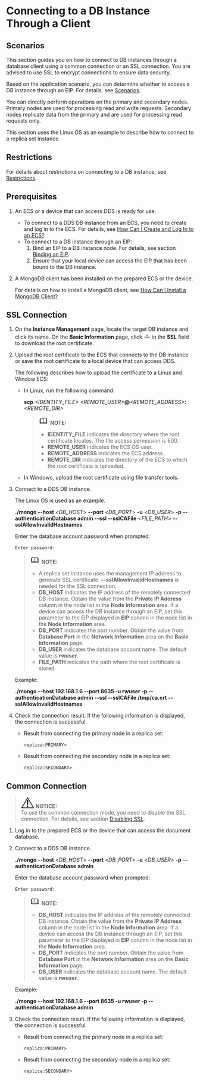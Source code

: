 # Connecting to a DB Instance Through a Client<a name="en-us_topic_0105284966"></a>

## **Scenarios**<a name="en-us_topic_0085335422_section46429645141251"></a>

This section guides you on how to connect to DB instances through a database client using a common connection or an SSL connection. You are advised to use SSL to encrypt connections to ensure data security.

Based on the application scenario, you can determine whether to access a DB instance through an EIP. For details, see  [Scenarios](binding-and-unbinding-an-eip(replica-set).md#section055104935914).

You can directly perform operations on the primary and secondary nodes. Primary nodes are used for processing read and write requests. Secondary nodes replicate data from the primary and are used for processing read requests only.

This section uses the Linux OS as an example to describe how to connect to a replica set instance.

## Restrictions<a name="section135810251275"></a>

For details about restrictions on connecting to a DB instance, see  [Restrictions](restrictions(replica-set).md).

## **Prerequisites**<a name="en-us_topic_0085335422_section12950115493212"></a>

1.  An ECS or a device that can access DDS is ready for use.
    -   To connect to a  DDS DB instance  from an ECS, you need to create and log in to the ECS. For details, see  [How Can I Create and Log In to an ECS?](how-can-i-create-and-log-in-to-an-ecs.md)
    -   To connect to a  DB instance  through an EIP:
        1.  Bind an EIP to a DB instance node. For details, see section  [Binding an EIP](binding-and-unbinding-an-eip(replica-set).md#section33192668203259).
        2.  Ensure that your local device can access the EIP that has been bound to the DB instance.

2.  A MongoDB client has been installed on the prepared ECS or the device.

    For details on how to install a MongoDB client, see  [How Can I Install a MongoDB Client?](how-can-i-install-a-mongodb-client.md)


## SSL Connection<a name="section3730754113815"></a>

1.  On the  **Instance Management**  page, locate the target DB instance and click its name. On the  **Basic Information**  page, click  ![](figures/icon-download.png)  in the  **SSL**  field to download the root certificate.
2.  Upload the root certificate to the ECS that connects to the DB instance or save the root certificate to a local device that can access DDS.

    The following describes how to upload the certificate to a Linux and Window ECS:

    -   In Linux, run the following command:

        **scp** _<IDENTITY\_FILE\>_ _<REMOTE\_USER\>_**@**_<REMOTE\_ADDRESS\>_**:**_<REMOTE\_DIR\>_

        >![](public_sys-resources/icon-note.gif) **NOTE:**   
        >-   **IDENTITY\_FILE**  indicates the directory where the root certificate locates. The file access permission is 600.  
        >-   **REMOTE\_USER**  indicates the ECS OS user.  
        >-   **REMOTE\_ADDRESS**  indicates the ECS address.  
        >-   **REMOTE\_DIR**  indicates the directory of the ECS to which the root certificate is uploaded.  

    -   In Windows, upload the root certificate using file transfer tools.

3.  Connect to a  DDS DB instance.

    The Linux OS is used as an example.

    **./mongo --host**  <_DB\_HOST_\>  **--port**  <_DB\_PORT_\>  **-u**  <_DB\_USER_\>  **-p** **--authenticationDatabase admin --ssl --sslCAFile**  <_FILE\_PATH_\>  **--sslAllowInvalidHostnames**

    Enter the database account password when prompted:

    ```
    Enter password:
    ```

    >![](public_sys-resources/icon-note.gif) **NOTE:**   
    >-   A replica set instance uses the management IP address to generate SSL certificate.  **--sslAllowInvalidHostnames**  is needed for the SSL connection.  
    >-   **DB\_HOST**  indicates the IP address of the remotely connected DB instance. Obtain the value from the  **Private IP Address**  column in the node list in the  **Node Information**  area. If a device can access the DB instance through an EIP, set this parameter to the EIP displayed in  **EIP**  column in the node list in the  **Node Information**  area.  
    >-   **DB\_PORT**  indicates the port number. Obtain the value from  **Database Port**  in the  **Network Information**  area on the  **Basic Information**  page.  
    >-   **DB\_USER**  indicates the database account name. The default value is  **rwuser**.  
    >-   **FILE\_PATH**  indicates the path where the root certificate is stored.  

    Example:

    **./mongo --host 192.168.1.6 --port 8635 -u rwuser -p --authenticationDatabase admin --ssl --sslCAFile /tmp/ca.crt** **--sslAllowInvalidHostnames**

4.  Check the connection result. If the following information is displayed, the connection is successful.
    -   Result from connecting the primary node in a replica set:

        ```
        replica:PRIMARY>
        ```

    -   Result from connecting the secondary node in a replica set:

        ```
        replica:SECONDARY>
        ```



## Common Connection<a name="en-us_topic_0085335422_sfc3bfb212a8440799f49320d91fc096c"></a>

>![](public_sys-resources/icon-notice.gif) **NOTICE:**   
>To use the common connection mode, you need to disable the SSL connection. For details, see section  [Disabling SSL](enabling-or-disabling-ssl(replica-set).md#en-us_topic_0085468614_section4225593518277).  

1.  Log in to the prepared ECS or the device that can access the document database.
2.  Connect to a  DDS DB instance.

    **./mongo --host**  <_DB\_HOST_\>  **--port**  <_DB\_PORT_\>  **-u**  <_DB\_USER_\>  **-p** **--authenticationDatabase** **admin**

    Enter the database account password when prompted:

    ```
    Enter password:
    ```

    >![](public_sys-resources/icon-note.gif) **NOTE:**   
    >-   **DB\_HOST**  indicates the IP address of the remotely connected DB instance. Obtain the value from the  **Private IP Address**  column in the node list in the  **Node Information**  area. If a device can access the DB instance through an EIP, set this parameter to the EIP displayed in  **EIP**  column in the node list in the  **Node Information**  area.  
    >-   **DB\_PORT**  indicates the port number. Obtain the value from  **Database Port**  in the  **Network Information**  area on the  **Basic Information**  page.  
    >-   **DB\_USER**  indicates the database account name. The default value is  **rwuser**.  

    Example:

    **./mongo --host 192.168.1.6 --port 8635 -u rwuser -p --authenticationDatabase admin**

3.  Check the connection result. If the following information is displayed, the connection is successful.
    -   Result from connecting the primary node in a replica set:

        ```
        replica:PRIMARY>
        ```

    -   Result from connecting the secondary node in a replica set:

        ```
        replica:SECONDARY>
        ```



